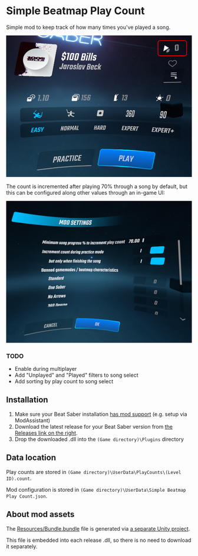 # Simple Beatmap Play Count

Simple mod to keep track of how many times you've played a song.

![Preview](assets/menu-leveldetail-playcount.png)

The count is incremented after playing 70% through a song by default, but this can be configured along other values through an in-game UI:

![Mod settings](assets/mod-settings.png)

### TODO

- Enable during multiplayer
- Add "Unplayed" and "Played" filters to song select
- Add sorting by play count to song select

## Installation

1. Make sure your Beat Saber installation [has mod support](https://bsmg.wiki/pc-modding.html) (e.g. setup via ModAssistant)
1. Download the latest release for your Beat Saber version from [the Releases link on the right](releases/).
1. Drop the downloaded .dll into the `(Game directory)\Plugins` directory

## Data location

Play counts are stored in `(Game directory)\UserData\PlayCounts\(Level ID).count`.

Mod configuration is stored in `(Game directory)\UserData\Simple Beatmap Play Count.json`.

## About mod assets

The [Resources/Bundle.bundle](./BeatmapPlayCount/Resources/Bundle.bundle) file is generated via [a separate Unity project](https://github.com/netux/BeatSaber-BeatmapPlayCount-AssetBundler).

This file is embedded into each release .dll, so there is no need to download it separately.
